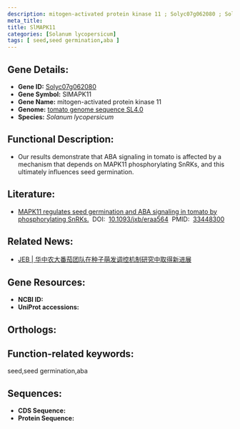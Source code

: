 ```yaml
---
description: mitogen-activated protein kinase 11 ; Solyc07g062080 ; Solanum lycopersicum
meta_title:
title: SlMAPK11
categories: [Solanum lycopersicum]
tags: [ seed,seed germination,aba ]
---
```


## Gene Details:
- **Gene ID:**	[Solyc07g062080]()
- **Gene Symbol:** SlMAPK11
- **Gene Name:** mitogen-activated protein kinase 11
- **Genome:** [tomato genome sequence SL4.0]()
- **Species:** *Solanum lycopersicum*

## Functional Description:
   - Our results demonstrate that ABA signaling in tomato is affected by a mechanism that depends on MAPK11 phosphorylating SnRKs, and this ultimately influences seed germination.

## Literature:
   - [MAPK11 regulates seed germination and ABA signaling in tomato by phosphorylating SnRKs.]( https://academic.oup.com/jxb/article/72/5/1677/6015944?login=true)&nbsp;&nbsp;DOI:&nbsp;&nbsp;[10.1093/jxb/eraa564](https://academic.oup.com/jxb/article/72/5/1677/6015944?login=true)&nbsp;&nbsp;PMID:&nbsp;&nbsp;[33448300](https://pubmed.ncbi.nlm.nih.gov/33448300/)

## Related News:
   - [JEB | 华中农大番茄团队在种子萌发调控机制研究中取得新进展](https://mp.weixin.qq.com/s?__biz=Mzg3MDEwNDEyMg==&mid=2247501144&idx=2&sn=16bf8d0f26c6aa7235a8065c67178fb4&chksm=ce90680df9e7e11bd47fd1707be2c00d0322acc6fd8db60e0c2c93c0ad9c4b44c08bb7d1f0b6&scene=27#wechat_redirect)

## Gene Resources:
- **NCBI ID:** [](https://www.ncbi.nlm.nih.gov/gene/?term=)
- **UniProt accessions:** [](https://www.uniprot.org/uniprotkb//entry)

## Orthologs:

## Function-related keywords:
seed,seed germination,aba

## Sequences:
- **CDS Sequence:**
- **Protein Sequence:**
